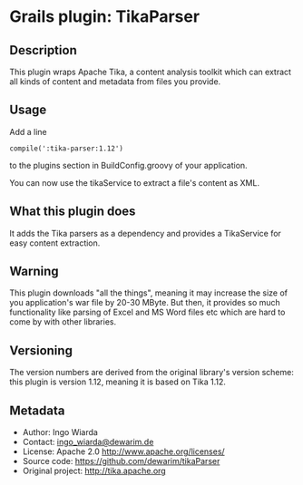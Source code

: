 # Grails plugin: TikaParser

## Description

This plugin wraps Apache Tika, a content analysis toolkit which can extract all kinds of content and metadata from files you provide.

## Usage

Add a line

    compile(':tika-parser:1.12')

to the plugins section in BuildConfig.groovy of your application.

You can now use the tikaService to extract a file's content as XML.

## What this plugin does

It adds the Tika parsers as a dependency and provides a TikaService for easy content extraction.

## Warning

This plugin downloads "all the things", meaning it may increase the size of you application's war file by 20-30 MByte. But then, it provides so much functionality like parsing of Excel and MS Word files etc which are hard to come by with other libraries.

## Versioning

The version numbers are derived from the original library's version scheme: 
this plugin is version 1.12, meaning it is based on Tika 1.12.

## Metadata

* Author: Ingo Wiarda
* Contact: ingo_wiarda@dewarim.de
* License: Apache 2.0 http://www.apache.org/licenses/
* Source code: https://github.com/dewarim/tikaParser
* Original project: http://tika.apache.org
